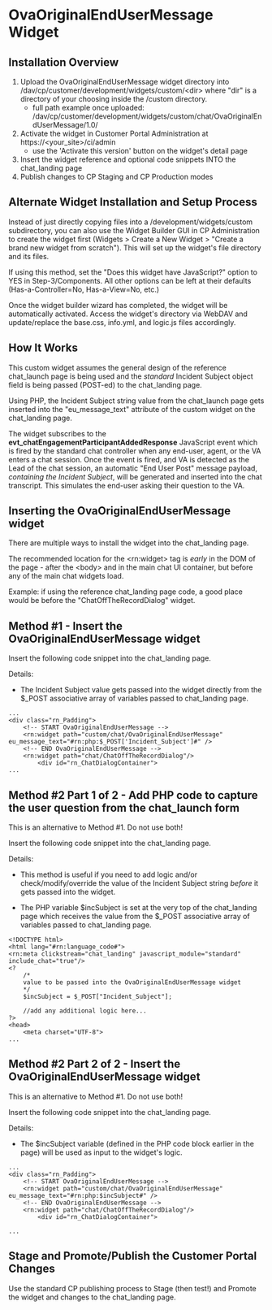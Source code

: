# OvaOriginalEndUserMessage Widget

## Installation Overview

1. Upload the OvaOriginalEndUserMessage widget directory into /dav/cp/customer/development/widgets/custom/\<dir\> where "dir" is a directory of your choosing inside the /custom directory.
   * full path example once uploaded: /dav/cp/customer/development/widgets/custom/chat/OvaOriginalEndUserMessage/1.0/
3. Activate the widget in Customer Portal Administration at https://<your_site>/ci/admin
    * use the 'Activate this version' button on the widget's detail page
4. Insert the widget reference and optional code snippets INTO the chat_landing page
5. Publish changes to CP Staging and CP Production modes

## Alternate Widget Installation and Setup Process
Instead of just directly copying files into a /development/widgets/custom subdirectory, you can also use the Widget Builder GUI in CP Administration to create the widget first (Widgets > Create a New Widget > "Create a brand new widget from scratch"). This will set up the widget's file directory and its files.

If using this method, set the "Does this widget have JavaScript?" option to YES in Step-3/Components. All other options can be left at their defaults (Has-a-Controller=No, Has-a-View=No, etc.)

Once the widget builder wizard has completed, the widget will be automatically activated. Access the widget's directory via WebDAV and update/replace the base.css, info.yml, and logic.js files accordingly.

## How It Works
This custom widget assumes the general design of the reference chat_launch page is being used and the *standard* Incident Subject object field is being passed (POST-ed) to the chat_landing page. 

Using PHP, the Incident Subject string value from the chat_launch page gets inserted into the "eu_message_text" attribute of the custom widget on the chat_landing page.  

The widget subscribes to the **evt_chatEngagementParticipantAddedResponse** JavaScript event which is fired by the standard chat controller when any end-user, agent, or the VA enters a chat session.  Once the event is fired, and VA is detected as the Lead of the chat session, an automatic "End User Post" message payload, *containing the Incident Subject*, will be generated and inserted into the chat transcript.  This simulates the end-user asking their question to the VA.

## Inserting the OvaOriginalEndUserMessage widget
There are multiple ways to install the widget into the chat_landing page. 

The recommended location for the \<rn:widget\> tag is *early* in the DOM of the page - after the \<body\> and in the main chat UI container, but before any of the main chat widgets load. 

Example: if using the reference chat_landing page code, a good place would be before the "ChatOffTheRecordDialog" widget.


## Method #1 - Insert the OvaOriginalEndUserMessage widget
Insert the following code snippet into the chat_landing page.

Details:
- The Incident Subject value gets passed into the widget directly from the $_POST associative array of variables passed to chat_landing page.

~~~~
...
<div class="rn_Padding">
    <!-- START OvaOriginalEndUserMessage -->
    <rn:widget path="custom/chat/OvaOriginalEndUserMessage" eu_message_text="#rn:php:$_POST['Incident_Subject']#" />
    <!-- END OvaOriginalEndUserMessage -->
    <rn:widget path="chat/ChatOffTheRecordDialog"/>
        <div id="rn_ChatDialogContainer"> 
...
~~~~

## Method #2 Part 1 of 2 - Add PHP code to capture the user question from the chat_launch form
This is an alternative to Method #1. Do not use both!

Insert the following code snippet into the chat_landing page. 

Details:
- This method is useful if you need to add logic and/or check/modify/override the value of the Incident Subject string *before* it gets passed into the widget.

- The PHP variable $incSubject is set at the very top of the chat_landing page which receives the value from the $_POST associative array of variables passed to chat_landing page.

~~~~
<!DOCTYPE html>
<html lang="#rn:language_code#">
<rn:meta clickstream="chat_landing" javascript_module="standard" include_chat="true"/>
<?
    /*
    value to be passed into the OvaOriginalEndUserMessage widget
    */
    $incSubject = $_POST["Incident_Subject"];

    //add any additional logic here...    
?>
<head>
    <meta charset="UTF-8">
...
~~~~

## Method #2 Part 2 of 2 - Insert the OvaOriginalEndUserMessage widget
This is an alternative to Method #1. Do not use both!

Insert the following code snippet into the chat_landing page. 

Details:
- The $incSubject variable (defined in the PHP code block earlier in the page) will be used as input to the widget's logic.

~~~~
...
<div class="rn_Padding">
    <!-- START OvaOriginalEndUserMessage -->
    <rn:widget path="custom/chat/OvaOriginalEndUserMessage" eu_message_text="#rn:php:$incSubject#" />
    <!-- END OvaOriginalEndUserMessage -->
    <rn:widget path="chat/ChatOffTheRecordDialog"/>
        <div id="rn_ChatDialogContainer">
    
...
~~~~

## Stage and Promote/Publish the Customer Portal Changes
Use the standard CP publishing process to Stage (then test!) and Promote the widget and changes to the chat_landing page.